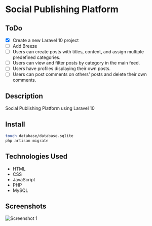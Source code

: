 # Social Publishing Platform

## ToDo

- [X] Create a new Laravel 10 project
- [ ] Add Breeze
- [ ] Users can create posts with titles, content, and assign multiple predefined categories.
- [ ] Users can view and filter posts by category in the main feed.
- [ ] Users have profiles displaying their own posts.
- [ ] Users can post comments on others' posts and delete their own comments.

## Description

Social Publishing Platform using Laravel 10

## Install

```bash
touch database/database.sqlite
php artisan migrate
```

## Technologies Used

- HTML
- CSS
- JavaScript
- PHP
- MySQL

## Screenshots

![Screenshot 1]()
